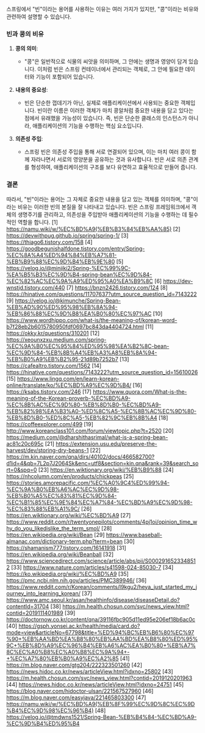 스프링에서 "빈"이라는 용어를 사용하는 이유는 여러 가지가 있지만, "콩"이라는 비유와 관련하여 설명할 수 있습니다. 

### **빈과 콩의 비유**

1. **콩의 의미**:
   - "콩"은 일반적으로 식물의 씨앗을 의미하며, 그 안에는 생명과 영양이 담겨 있습니다. 이처럼 빈은 스프링 컨테이너에서 관리되는 객체로, 그 안에 필요한 데이터와 기능이 포함되어 있습니다.

2. **내용의 중요성**:
   - 빈은 단순한 껍데기가 아닌, 실제로 애플리케이션에서 사용되는 중요한 객체입니다. 빈이란 이름은 이러한 객체가 마치 콩알처럼 중요한 내용을 담고 있다는 점에서 유래했을 가능성이 있습니다. 즉, 빈은 단순한 클래스의 인스턴스가 아니라, 애플리케이션의 기능을 수행하는 핵심 요소입니다.

3. **의존성 주입**:
   - 스프링 빈은 의존성 주입을 통해 서로 연결되어 있으며, 이는 마치 여러 콩이 함께 자라나면서 서로의 영양분을 공유하는 것과 유사합니다. 빈은 서로 의존 관계를 형성하여, 애플리케이션의 구조를 보다 유연하고 효율적으로 만들어 줍니다.

### **결론**

따라서, "빈"이라는 용어는 그 자체로 중요한 내용을 담고 있는 객체를 의미하며, "콩"이라는 비유는 이러한 빈의 본질을 잘 나타내고 있습니다. 빈은 스프링 프레임워크에서 객체의 생명주기를 관리하고, 의존성을 주입받아 애플리케이션의 기능을 수행하는 데 필수적인 역할을 합니다.
[1] https://namu.wiki/w/%EC%BD%A9(%EB%B3%84%EB%AA%85)
[2] https://devwithpug.github.io/spring/spring-1/
[3] https://thiago6.tistory.com/158
[4] https://goodbegunishalfdone.tistory.com/entry/Spring-%EC%8A%A4%ED%94%84%EB%A7%81-%EB%B9%88%EC%9D%B4%EB%9E%80
[5] https://velog.io/@minjiki2/Spring-%EC%99%9C-%EA%B5%B3%EC%9D%B4-spring-bean%EC%9D%84-%EC%82%AC%EC%9A%A9%ED%95%A0%EA%B9%8C
[6] https://dev-wnstjd.tistory.com/440
[7] https://bnzn2426.tistory.com/124
[8] https://hinative.com/questions/11707637?utm_source_question_id=7143222
[9] https://velog.io/@kimunche/Spring-Bean-%EB%AD%90%ED%95%98%EB%8A%94-%EB%86%88%EC%9D%B8%EA%B0%80%EC%97%AC
[10] https://www.wordhippo.com/what-is/the-meaning-of/korean-word-b7f28eb2b6015780950fdf0697bc843da4404724.html
[11] https://okky.kr/questions/310201
[12] https://xeounxzxu.medium.com/spring-%EC%9A%B0%EC%95%84%ED%95%98%EA%B2%8C-bean-%EC%9D%84-%EB%8B%A4%EB%A3%A8%EB%8A%94-%EB%B0%A9%EB%B2%95-21d89b7252b7
[13] https://cafealtro.tistory.com/1562
[14] https://hinative.com/questions/7143222?utm_source_question_id=15610026
[15] https://www.lingq.com/en/learn-korean-online/translate/ko/%EC%BD%A9%EC%9D%B4/
[16] https://ksabs.tistory.com/246
[17] https://www.quora.com/What-is-the-meaning-of-the-Korean-proverb-%EC%BD%A9-%EC%8B%AC%EC%9D%80-%EB%8D%B0-%EC%BD%A9-%EB%82%98%EA%B3%A0-%ED%8C%A5-%EC%8B%AC%EC%9D%80-%EB%8D%B0-%ED%8C%A5-%EB%82%9C%EB%8B%A4
[18] https://coffeexplorer.com/499
[19] http://www.koreanclass101.com/forum/viewtopic.php?t=2520
[20] https://medium.com/@dharshithasrimal/what-is-a-spring-bean-ac81c20c695c
[21] https://extension.usu.edu/preserve-the-harvest/dev/storing-dry-beans-1
[22] https://m.kin.naver.com/qna/dirs/40102/docs/466582700?d1id=4&qb=7L2p7J2064Sk&enc=utf8&section=kin.qna&rank=39&search_sort=0&spq=0
[23] https://en.wiktionary.org/wiki/%EB%B9%88
[24] https://nhcolumn.com/en/products/chickpeas
[25] https://stories.amorepacific.com/%EC%A0%9C4%ED%99%94-%EC%9A%B0%EB%A6%AC%EC%9D%98-%EB%B0%A5%EC%83%81%EC%9D%84-%EC%B1%85%EC%9E%84%EC%A7%84-%EC%BD%A9%EC%9D%98-%EC%83%88%EB%A1%9C/
[26] https://en.wiktionary.org/wiki/%EC%BD%A9
[27] https://www.reddit.com/r/twentyonepilots/comments/4pj1oi/opinion_time_why_do_you_likedislike_the_term_smol/
[28] https://en.wikipedia.org/wiki/Bean
[29] https://www.baseball-almanac.com/dictionary-term.php?term=bean
[30] https://shamanism777.tistory.com/16141918
[31] https://en.wikipedia.org/wiki/Beanball
[32] https://www.sciencedirect.com/science/article/abs/pii/S0002916523348512
[33] https://www.nature.com/articles/s41598-024-85030-7
[34] https://ko.wikipedia.org/wiki/%EC%BD%A9
[35] https://pmc.ncbi.nlm.nih.gov/articles/PMC389946/
[36] https://www.reddit.com/r/Korean/comments/l9kgu2/heya_just_started_my_journey_into_learning_korean/
[37] https://www.amc.seoul.kr/asan/healthinfo/disease/diseaseDetail.do?contentId=31704
[38] https://m.health.chosun.com/svc/news_view.html?contid=2019111401989
[39] https://doctornow.co.kr/content/qna/39116fbc905d11ed95e206ef18b6ac0c
[40] https://gsph.yonsei.ac.kr/health/media/card.do?mode=view&articleNo=67798&title=%ED%94%BC%EB%B6%80%EC%97%90+%EB%AA%BD%EA%B8%80%EB%AA%BD%EA%B8%80%ED%95%9C+%EB%8D%A9%EC%96%B4%EB%A6%AC%EA%B0%80+%EB%A7%8C%EC%A0%B8%EC%A0%B8%EC%9A%94+-+%EC%A7%80%EB%B0%A9%EC%A2%85
[41] https://m.blog.naver.com/gtg204/222323501260
[42] https://news.hidoc.co.kr/news/articleView.html?idxno=25802
[43] https://m.health.chosun.com/svc/news_view.html?contid=2019120201963
[44] https://news.hidoc.co.kr/news/articleView.html?idxno=24751
[45] https://blog.naver.com/hidoctor-ulsan/221567527960
[46] https://m.blog.naver.com/easyjava/221465803300
[47] https://namu.wiki/w/%EC%BD%A9(%EB%8F%99%EC%9D%8C%EC%9D%B4%EC%9D%98%EC%96%B4)
[48] https://velog.io/@tmdwns1521/Spring-Bean-%EB%B4%84-%EC%BD%A9-%EC%9D%B4%ED%95%B4
